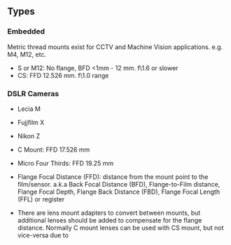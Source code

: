 ## Types
### Embedded
Metric thread mounts exist for CCTV and Machine Vision applications. e.g. M4, M12, etc.
- S or M12: No flange, BFD <1mm - 12 mm. f\1.6 or slower
- CS: FFD 12.526 mm. f\1.0 range

### DSLR Cameras
- Lecia M
- Fujjfilm X
- Nikon Z
- C Mount: FFD 17.526 mm
- Micro Four Thirds: FFD 19.25 mm

- Flange Focal Distance (FFD): distance from the mount point to the film/sensor. a.k.a Back Focal Distance (BFD), Flange-to-Film distance, Flange Focal Depth, Flange Back Distance (FBD), Flange Focal Length (FFL) or register
- There are lens mount adapters to convert between mounts, but additional lenses should be added to compensate for the flange distance. Normally C mount lenses can be used with CS mount, but not vice-versa due to 